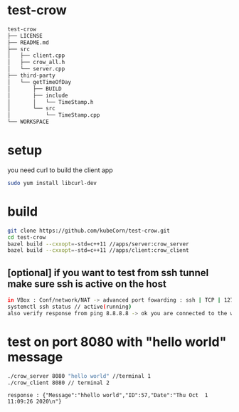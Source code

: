 # test-crow
``` bash
test-crow
├── LICENSE
├── README.md
├── src
│   ├── client.cpp
│   ├── crow_all.h
│   └── server.cpp
├── third-party
│   └── getTimeOfDay
│       ├── BUILD
│       ├── include
│       │   └── TimeStamp.h
│       └── src
│           └── TimeStamp.cpp
└── WORKSPACE
```
# setup
you need curl to build the client app
``` bash
sudo yum install libcurl-dev
``` 

# build
``` bash
git clone https://github.com/kubeCorn/test-crow.git
cd test-crow
bazel build --cxxopt=-std=c++11 //apps/server:crow_server
bazel build --cxxopt=-std=c++11 //apps/client:crow_client
```
## [optional] if you want to test from ssh tunnel make sure ssh is active on the host
``` bash
in VBox : Conf/network/NAT -> advanced port fowarding : ssh | TCP | 127.0.0.1  |  2522 | <IP_VM> | 22
systemctl ssh status // active(running)
also verify response from ping 8.8.8.8 -> ok you are connected to the wwweb
```

# test on port 8080 with "hello world" message
``` bash
./crow_server 8080 "hello world" //terminal 1
./crow_client 8080 // terminal 2  
```
``` console
response : {"Message":"hhello world","ID":57,"Date":"Thu Oct  1 11:09:26 2020\n"}
```
